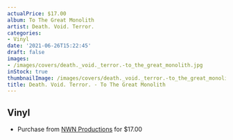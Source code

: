 ```yaml
---
actualPrice: $17.00
album: To The Great Monolith
artist: Death. Void. Terror.
categories:
- Vinyl
date: '2021-06-26T15:22:45'
draft: false
images:
- /images/covers/death._void._terror.-to_the_great_monolith.jpg
inStock: true
thumbnailImage: /images/covers/death._void._terror.-to_the_great_monolith-thumb.jpg
title: Death. Void. Terror. - To The Great Monolith
---
```


## Vinyl
* Purchase from [NWN Productions](http://shop.nwnprod.com/index.php?route=product/product&path=75&product_id=6762&sort=pd.name&order=ASC) for $17.00
